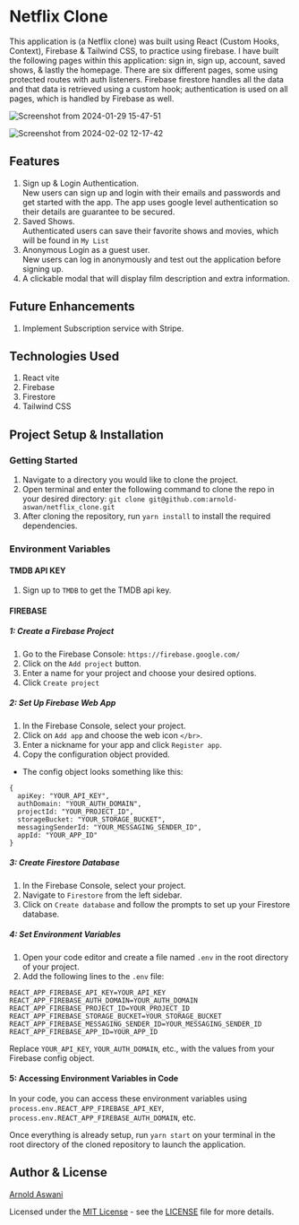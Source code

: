 # Netflix Clone

This application is (a Netflix clone) was built using React (Custom Hooks, Context), Firebase & Tailwind CSS, to practice using firebase. I have built the following pages within this application: sign in, sign up, account, saved shows, & lastly the homepage. There are six different pages, some using protected routes with auth listeners. Firebase firestore handles all the data and that data is retrieved using a custom hook; authentication is used on all pages, which is handled by Firebase as well.

![Screenshot from 2024-01-29 15-47-51](https://github.com/arnold-aswan/netflix_clone/assets/135007872/3034697e-848e-4b91-bec4-934764f4bc6c)

![Screenshot from 2024-02-02 12-17-42](https://github.com/arnold-aswan/netflix_clone/assets/135007872/316ee0c7-c623-48d3-ad8b-5e0584d2e23f)

## Features

1.  Sign up & Login Authentication. <br/>
    New users can sign up and login with their emails and passwords and get started with the app.
    The app uses google level authentication so their details are guarantee to be secured.
2.  Saved Shows. <br/>
    Authenticated users can save their favorite shows and movies, which will be found in `My List`
3.  Anonymous Login as a guest user. <br/>
    New users can log in anonymously and test out the application before signing up.
4.  A clickable modal that will display film description and extra information.

## Future Enhancements

1. Implement Subscription service with Stripe.

## Technologies Used

1. React vite
2. Firebase
3. Firestore
4. Tailwind CSS

## Project Setup & Installation

### Getting Started

1. Navigate to a directory you would like to clone the project.
2. Open terminal and enter the following command to clone the repo in your desired directory: `git clone git@github.com:arnold-aswan/netflix_clone.git`
3. After cloning the repository, run `yarn install` to install the required dependencies.

### Environment Variables

#### TMDB API KEY

1. Sign up to `TMDB` to get the TMDB api key.

#### FIREBASE

##### 1: Create a Firebase Project

1. Go to the Firebase Console: `https://firebase.google.com/`
2. Click on the `Add project` button.
3. Enter a name for your project and choose your desired options.
4. Click `Create project`

##### 2: Set Up Firebase Web App

1. In the Firebase Console, select your project.
2. Click on `Add app` and choose the web icon `</br>`.
3. Enter a nickname for your app and click `Register app`.
4. Copy the configuration object provided.

- The config object looks something like this:

```
{
  apiKey: "YOUR_API_KEY",
  authDomain: "YOUR_AUTH_DOMAIN",
  projectId: "YOUR_PROJECT_ID",
  storageBucket: "YOUR_STORAGE_BUCKET",
  messagingSenderId: "YOUR_MESSAGING_SENDER_ID",
  appId: "YOUR_APP_ID"
}
```

##### 3: Create Firestore Database

1. In the Firebase Console, select your project.
2. Navigate to `Firestore` from the left sidebar.
3. Click on `Create database` and follow the prompts to set up your Firestore database.

##### 4: Set Environment Variables

1. Open your code editor and create a file named `.env` in the root directory of your project.
2. Add the following lines to the `.env` file:

```
REACT_APP_FIREBASE_API_KEY=YOUR_API_KEY
REACT_APP_FIREBASE_AUTH_DOMAIN=YOUR_AUTH_DOMAIN
REACT_APP_FIREBASE_PROJECT_ID=YOUR_PROJECT_ID
REACT_APP_FIREBASE_STORAGE_BUCKET=YOUR_STORAGE_BUCKET
REACT_APP_FIREBASE_MESSAGING_SENDER_ID=YOUR_MESSAGING_SENDER_ID
REACT_APP_FIREBASE_APP_ID=YOUR_APP_ID
```

Replace `YOUR_API_KEY`, `YOUR_AUTH_DOMAIN`, etc., with the values from your Firebase config object.

#### 5: Accessing Environment Variables in Code

In your code, you can access these environment variables using `process.env.REACT_APP_FIREBASE_API_KEY`, `process.env.REACT_APP_FIREBASE_AUTH_DOMAIN`, etc.

Once everything is already setup, run `yarn start` on your terminal in the root directory of the cloned repository to launch the application.

## Author & License

[Arnold Aswani](https://github.com/arnold-aswan)

Licensed under the [MIT License](LICENSE) - see the [LICENSE](LICENSE) file for more details.
